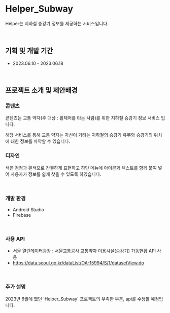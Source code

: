 # Helper_Subway
Helper는 지하철 승강기 정보를 제공하는 서비스입니다.

<br>

## 기획 및 개발 기간
* 2023.06.10 - 2023.06.18

<br>

## 프로젝트 소개 및 제안배경
### 콘텐츠
 콘텐츠는 교통 약자(주 대상 : 휠체어를 타는 사람)를 위한 지하철 승강기 정보 서비스 입니다.
 
 해당 서비스를 통해 교통 약자는 자신이 가려는 지하철의 승강기 유무와 승강기의 위치에 대한 정보를 파악할 수 있습니다.
<br>
 ### 디자인
색은 검정과 흰색으로 간결하게 표현하고 하단 메뉴에 아이콘과 텍스트를 함께 붙여 넣어 사용자가 정보를 쉽게 찾을 수 있도록 하였습니다.

<br>

### 개발 환경
- Android Studio
- Firebase

<br>

### 사용 API
- 서울 열린데이터광장 : 서울교통공사 교통약자 이용시설(승강기) 가동현황 API 사용
- https://data.seoul.go.kr/dataList/OA-15994/S/1/datasetView.do

<br>

### 추가 설명
2023년 6월에 했던 'Helper_Subway' 프로젝트의 부족한 부분, api를 수정할 예정입니다.

<br>
